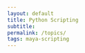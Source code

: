 ```yaml
---
layout: default
title: Python Scripting
subtitle:
permalink: /topics/
tags: maya-scripting
---
```




